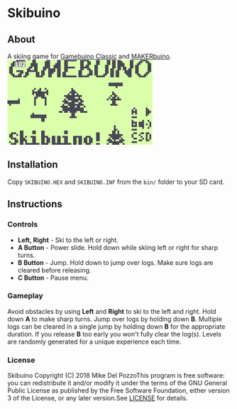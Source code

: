 # Skibuino

## About

A skiing game for [Gamebuino Classic](http://gamebuino.com) and [MAKERbuino](http://makerbuino.com/).![Screenshot](src/skibuino.gif?raw=true)

## Installation

Copy `SKIBUINO.HEX` and `SKIBUINO.INF` from the `bin/` folder to your SD card.

## Instructions

### Controls

- **Left, Right** - Ski to the left or right.
- **A Button** - Power slide. Hold down while skiing left or right for sharp turns.
- **B Button** - Jump. Hold down to jump over logs. Make sure logs are cleared before releasing.
- **C Button** - Pause menu.

### Gameplay

Avoid obstacles by using **Left** and **Right** to ski to the left and right. Hold down **A** to make sharp turns. Jump over logs by holding down **B**. Multiple logs can be cleared in a single jump by holding down **B** for the appropriate duration. If you release **B** too early you won't fully clear the log(s). Levels are randomly generated for a unique experience each time.

### License

Skibuino Copyright (C) 2018 Mike Del PozzoThis program is free software: you can redistribute it and/or modify it under the terms of the GNU General Public License as published by the Free Software Foundation, either version 3 of the License, or any later version.See [LICENSE](LICENSE) for details.
